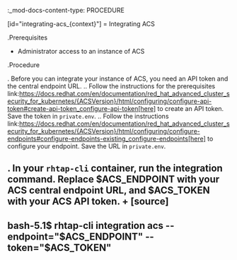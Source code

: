 :_mod-docs-content-type: PROCEDURE

[id="integrating-acs_{context}"]
= Integrating ACS

.Prerequisites

* Administrator access to an instance of ACS

.Procedure

. Before you can integrate your instance of ACS, you need an API token and the central endpoint URL.
.. Follow the instructions for the prerequisites link:https://docs.redhat.com/en/documentation/red_hat_advanced_cluster_security_for_kubernetes/{ACSVersion}/html/configuring/configure-api-token#create-api-token_configure-api-token[here] to create an API token. Save the token in `private.env`.
.. Follow the instructions link:https://docs.redhat.com/en/documentation/red_hat_advanced_cluster_security_for_kubernetes/{ACSVersion}/html/configuring/configure-endpoints#configure-endpoints-existing_configure-endpoints[here] to configure your endpoint. Save the URL in `private.env`.

. In your `rhtap-cli` container, run the integration command. Replace $ACS_ENDPOINT with your ACS central endpoint URL, and $ACS_TOKEN with your ACS API token.
+
[source]
--
bash-5.1$ rhtap-cli integration acs --endpoint="$ACS_ENDPOINT" --token="$ACS_TOKEN"
--
